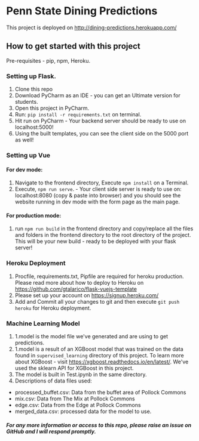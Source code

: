 # Penn State Dining Predictions
This project is deployed on http://dining-predictions.herokuapp.com/
## How to get started with this project
Pre-requisites - pip, npm, Heroku. 

### Setting up Flask. 
1. Clone this repo
2. Download PyCharm as an IDE - you can get an Ultimate version for students. 
3. Open this project in PyCharm. 
4. Run: `pip install -r requirements.txt` on terminal.
5. Hit run on PyCharm - Your backend server should be ready to use on localhost:5000! 
6. Using the built templates, you can see the client side on the 5000 port as well!

### Setting up Vue
#### For dev mode:
1. Navigate to the frontend directory, Execute `npm install` on a Terminal. 
2. Execute, `npm run serve`. - Your client side server is ready to use on: localhost:8080 (copy & paste into browser) and you should see the website running in dev mode with the form page as the main page.

#### For production mode:
1. run `npm run build` in the frontend directory and copy/replace all the files and folders in the frontend directory to the root directory of the project. This will be your new build - ready to be deployed with your flask server!

### Heroku Deployment
1. Procfile, requirements.txt, Pipfile are required for heroku production. Please read more about how to deploy to Heroku on https://github.com/gtalarico/flask-vuejs-template 
2. Please set up your account on https://signup.heroku.com/ 
3. Add and Commit all your changes to git and then execute `git push heroku` for Heroku deployment. 


### Machine Learning Model
1. 1.model is the model  file we've generated and are using to get predictions. 
2. 1.model is a result of an XGBoost model that was trained on the data found in `supervised_learning` directory of this project. 
To learn more about XGBoost - visit https://xgboost.readthedocs.io/en/latest/. We've used the sklearn API for XGBoost in this project. 
3. The model is built in Test.ipynb in the same directory.
4. Descriptions of data files used: 
- processed_buffet.csv: Data from the buffet area of Pollock Commons
- mix.csv: Data from The Mix at Pollock Commons
- edge.csv: Data from the Edge at Pollock Commons
- merged_data.csv: processed data for the model to use. 

##### For any more information or access to this repo, please raise an issue on GitHub and I will respond promptly. 
